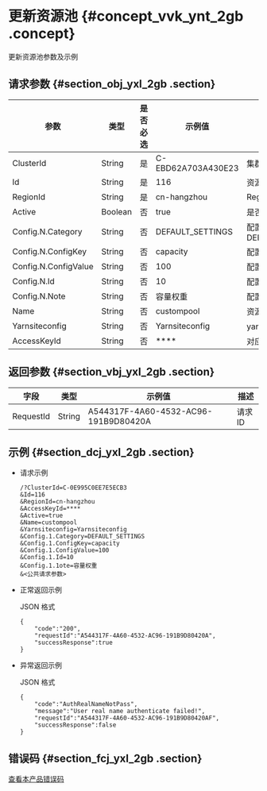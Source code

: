 # 更新资源池 {#concept_vvk_ynt_2gb .concept}

更新资源池参数及示例

## 请求参数 {#section_obj_yxl_2gb .section}

|参数|类型|是否必选|示例值|描述|
|--|--|----|---|--|
|ClusterId|String|是|C-EBD62A703A430E23|集群 ID|
|Id|String|是|116|资源池 ID|
|RegionId|String|是|cn-hangzhou|RegionID|
|Active|Boolean|否|true|是否激活|
|Config.N.Category|String|否|DEFAULT\_SETTINGS|配置类别，合法值DEFAULT\_SETTINGS,ACCESS\_CONTROL\_SETTINGS,QUEUE\_RESOURCE\_LIMIT,QUEUE\_SCHEDULING\_POLICY,QUEUE\_PREEMPTION,QUEUE\_SUBMISSION\_ACCESS\_CONTROL,QUEUE\_ADMINISTRATION\_ACCESS\_CONTROL|
|Config.N.ConfigKey|String|否|capacity|配置参数 Key|
|Config.N.ConfigValue|String|否|100|配置参数值|
|Config.N.Id|String|否|10|配置参数 ID|
|Config.N.Note|String|否|容量权重|配置参数描述|
|Name|String|否|custompool|资源池名称|
|Yarnsiteconfig|String|否|Yarnsiteconfig|yarn配置列表|
|AccessKeyId|String|否|\*\*\*\*|对应的阿里云AccessKey ID信息|

## 返回参数 {#section_vbj_yxl_2gb .section}

|字段|类型|示例值|描述|
|--|--|---|--|
|RequestId|String|A544317F-4A60-4532-AC96-191B9D80420A|请求ID|

## 示例 {#section_dcj_yxl_2gb .section}

-   请求示例

    ```
    /?ClusterId=C-0E995C0EE7E5ECB3
    &Id=116
    &RegionId=cn-hangzhou
    &AccessKeyId=****
    &Active=true
    &Name=custompool
    &Yarnsiteconfig=Yarnsiteconfig
    &Config.1.Category=DEFAULT_SETTINGS
    &Config.1.ConfigKey=capacity
    &Config.1.ConfigValue=100
    &Config.1.Id=10
    &Config.1.1ote=容量权重
    &<公共请求参数>
    ```

-   正常返回示例

    JSON 格式

    ```
    {
    	"code":"200",
    	"requestId":"A544317F-4A60-4532-AC96-191B9D80420A",
    	"successResponse":true
    }
    ```

-   异常返回示例

    JSON 格式

    ```
    {
    	"code":"AuthRealNameNotPass",
    	"message":"User real name authenticate failed!",
    	"requestId":"A544317F-4A60-4532-AC96-191B9D80420AF",
    	"successResponse":false
    }
    ```


## 错误码 {#section_fcj_yxl_2gb .section}

[查看本产品错误码](https://error-center.alibabacloud.com/status/product/Emr)

